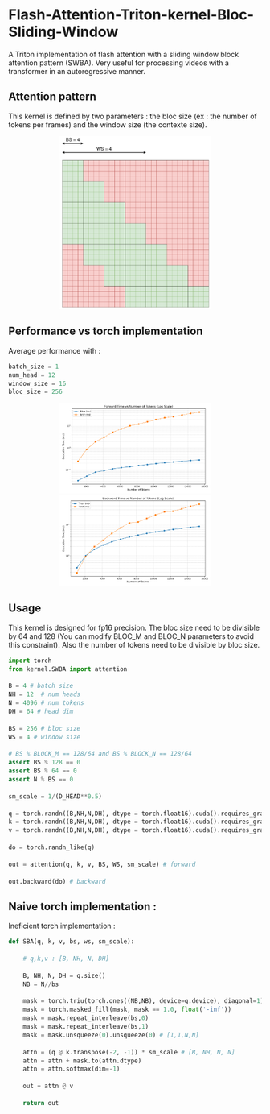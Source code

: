 # Flash-Attention-Triton-kernel-Bloc-Sliding-Window
A Triton implementation of flash attention with a sliding window block attention pattern (SWBA). Very useful for processing videos with a transformer in an autoregressive manner.


## Attention pattern

This kernel is defined by two parameters : the bloc size (ex : the number of tokens per frames) and the window size (the contexte size).


<div style="text-align: center;">
  <img src="./att_pattern.png" alt="attention pattern" width="300">
</div>


## Performance vs torch implementation

Average performance with :

```python
batch_size = 1
num_head = 12
window_size = 16
bloc_size = 256
```

<div style="text-align: center;">
  <img src="./forward_time_vs_tokens_log.png" alt="attention pattern" width="300">
</div>

<div style="text-align: center;">
  <img src="./backward_time_vs_tokens_log.png" alt="attention pattern" width="300">
</div>

## Usage

This kernel is designed for fp16 precision.
The bloc size need to be divisible by 64 and 128 (You can modify BLOC_M and BLOC_N parameters to avoid this constraint).
Also the number of tokens need to be divisible by bloc size.

```python
import torch
from kernel.SWBA import attention

B = 4 # batch size
NH = 12  # num heads
N = 4096 # num tokens 
DH = 64 # head dim

BS = 256 # bloc size
WS = 4 # window size

# BS % BLOCK_M == 128/64 and BS % BLOCK_N == 128/64
assert BS % 128 == 0 
assert BS % 64 == 0
assert N % BS == 0 

sm_scale = 1/(D_HEAD**0.5)

q = torch.randn((B,NH,N,DH), dtype = torch.float16).cuda().requires_grad_()
k = torch.randn((B,NH,N,DH), dtype = torch.float16).cuda().requires_grad_()
v = torch.randn((B,NH,N,DH), dtype = torch.float16).cuda().requires_grad_()

do = torch.randn_like(q)

out = attention(q, k, v, BS, WS, sm_scale) # forward

out.backward(do) # backward
```


## Naive torch implementation :

Ineficient torch implementation :

```python
def SBA(q, k, v, bs, ws, sm_scale):
    
    # q,k,v : [B, NH, N, DH]

    B, NH, N, DH = q.size()
    NB = N//bs

    mask = torch.triu(torch.ones((NB,NB), device=q.device), diagonal=1) + torch.tril(torch.ones((NB,NB), device=q.device), diagonal=-ws)
    mask = torch.masked_fill(mask, mask == 1.0, float('-inf'))
    mask = mask.repeat_interleave(bs,0)
    mask = mask.repeat_interleave(bs,1)
    mask = mask.unsqueeze(0).unsqueeze(0) # [1,1,N,N]

    attn = (q @ k.transpose(-2, -1)) * sm_scale # [B, NH, N, N]
    attn = attn + mask.to(attn.dtype)
    attn = attn.softmax(dim=-1)

    out = attn @ v

    return out
```



